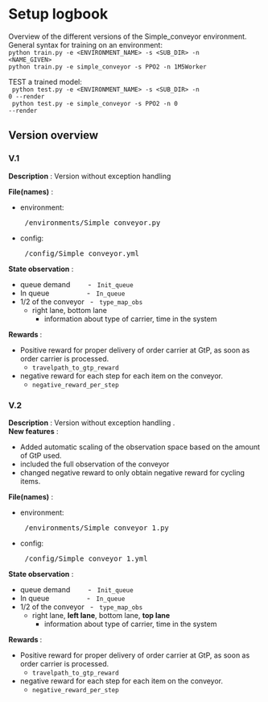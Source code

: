 # Setup logbook
Overview of the different versions of the Simple_conveyor environment. 
General syntax for training on an environment: \
<code>python train.py -e <ENVIRONMENT_NAME> -s <SUB_DIR> -n <NAME_GIVEN> </code> \
<code>python train.py -e simple_conveyor -s PPO2 -n 1M5Worker</code> 

TEST a trained model: \
<code> python test.py -e <ENVIRONMENT_NAME> -s <SUB_DIR> -n 0 --render</code> \
<code> python test.py -e simple_conveyor -s PPO2 -n 0 --render</code>
## Version overview

### V.1
<b>Description</b>            : Version without exception handling 

<b>File(names)</b>         : 
- environment: <pre> /environments/Simple_conveyor.py  </pre>
- config: <pre> /config/Simple_conveyor.yml </pre>



<b>State observation</b>   :
- queue demand &nbsp; &nbsp; &nbsp; &nbsp; - &nbsp; <code>Init_queue </code>
- In queue &nbsp; &nbsp; &nbsp; &nbsp; &nbsp; &nbsp; &nbsp; &nbsp; &nbsp; - &nbsp; <code>In_queue </code>
- 1/2 of the conveyor &nbsp; - &nbsp; <code>type_map_obs </code>
    -   right lane, bottom lane
        - information about type of carrier, time in the system

<b>Rewards </b> :
- Positive reward for proper delivery of order carrier at GtP, as soon as order carrier is processed.
    - <code>travelpath_to_gtp_reward</code>
- negative reward for each step for each item on the conveyor.
    - <code>negative_reward_per_step</code>
    
### V.2
<b>Description</b>            : Version without exception handling . \
<b>New features</b> :  
- Added automatic scaling of the observation space based on the amount of GtP used. 
- included the full observation of the conveyor
- changed negative reward to only obtain negative reward for cycling items.

<b>File(names)</b>         : 
- environment: <pre> /environments/Simple_conveyor_1.py  </pre>
- config: <pre> /config/Simple_conveyor_1.yml </pre>



<b>State observation</b>   :
- queue demand &nbsp; &nbsp; &nbsp; &nbsp; - &nbsp; <code>Init_queue </code>
- In queue &nbsp; &nbsp; &nbsp; &nbsp; &nbsp; &nbsp; &nbsp; &nbsp; &nbsp; - &nbsp; <code>In_queue </code>
- 1/2 of the conveyor &nbsp; - &nbsp; <code>type_map_obs </code>
    -   right lane, <b>left lane</b>, bottom lane, <b>top lane</b>
        - information about type of carrier, time in the system

<b>Rewards </b> :
- Positive reward for proper delivery of order carrier at GtP, as soon as order carrier is processed.
    - <code>travelpath_to_gtp_reward</code>
- negative reward for each step for each item on the conveyor.
    - <code>negative_reward_per_step</code>